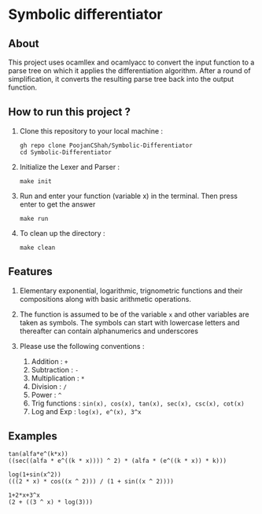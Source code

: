 # Symbolic differentiator

## About

This project uses ocamllex and ocamlyacc to convert the input function to a parse tree on which it applies the differentiation algorithm. After a round of simplification, it converts the resulting parse tree back into the output function.

## How to run this project ? 

1. Clone this repository to your local machine : 

    ```
    gh repo clone PoojanCShah/Symbolic-Differentiator
    cd Symbolic-Differentiator
    ```

2. Initialize the Lexer and Parser : 
    ```
    make init
    ```

3. Run and enter your function (variable x) in the terminal. Then press enter to get the answer
    ```
    make run
    ```
4. To clean up the directory : 
    ```
    make clean
    ```

## Features

1. Elementary exponential, logarithmic, trignometric functions and their compositions along with basic arithmetic operations.

2. The function is assumed to be of the variable `x` and other variables are taken as symbols. The symbols can start with lowercase letters and thereafter can contain alphanumerics and underscores

3. Please use the following conventions : 
    
    1. Addition : `+`
    2. Subtraction : `-`
    3. Multiplication : `*`
    4. Division : `/`
    5. Power  : `^`
    6. Trig functions : `sin(x), cos(x), tan(x), sec(x), csc(x), cot(x)`
    7. Log and Exp : `log(x), e^(x), 3^x`
## Examples

```
tan(alfa*e^(k*x))
((sec((alfa * e^((k * x)))) ^ 2) * (alfa * (e^((k * x)) * k)))
```

```
log(1+sin(x^2))
(((2 * x) * cos((x ^ 2))) / (1 + sin((x ^ 2))))
```

```
1+2*x+3^x 
(2 + ((3 ^ x) * log(3)))
```